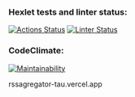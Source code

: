 ### Hexlet tests and linter status:
[![Actions Status](https://github.com/d-sapockij/frontend-project-11/actions/workflows/hexlet-check.yml/badge.svg)](https://github.com/d-sapockij/frontend-project-11/actions)
[![Linter Status](https://github.com/d-sapockij/frontend-project-11/actions/workflows/actions.yml/badge.svg?branch=main)](https://github.com/d-sapockij/frontend-project-11/actions/workflows/actions.yml)
### CodeClimate:
[![Maintainability](https://api.codeclimate.com/v1/badges/9b5b6e00aa84b4c25a0a/maintainability)](https://codeclimate.com/github/d-sapockij/frontend-project-11/maintainability)

rssagregator-tau.vercel.app
